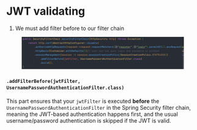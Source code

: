 # JWT validating

1. We must add filter before to our filter chain

<figure><img src="../../../.gitbook/assets/image (22).png" alt=""><figcaption></figcaption></figure>

#### `.addFilterBefore(jwtFilter, UsernamePasswordAuthenticationFilter.class)`

This part ensures that your `jwtFilter` is executed **before** the `UsernamePasswordAuthenticationFilter` in the Spring Security filter chain, meaning the JWT-based authentication happens first, and the usual username/password authentication is skipped if the JWT is valid.
